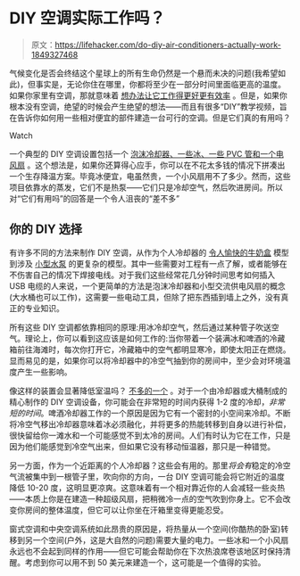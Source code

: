 # DIY 空调实际工作吗？

> 原文：<https://lifehacker.com/do-diy-air-conditioners-actually-work-1849327468>

气候变化是否会终结这个星球上的所有生命仍然是一个悬而未决的问题(我希望如此)，但事实是，无论你住在哪里，你都将至少在一部分时间里面临更高的温度。如果你家里有空调，那就意味着 [想办法让它工作得更好更有效率](https://lifehacker.com/how-to-make-your-air-conditioner-more-effective-and-eff-1847084726) 。但是，如果你根本没有空调，绝望的时候会产生绝望的想法——而且有很多“DIY”教学视频，旨在告诉你如何用一些相对便宜的部件建造一台可行的空调。但是它们真的有用吗？

Watch

一个典型的 DIY 空调设置包括一个 [泡沫冷却器、一些冰、一些 PVC 管和一个电风扇](https://youtu.be/D3YvF4eVQO0) 。这个想法是，如果你还算得心应手，你可以在不花太多钱的情况下拼凑出一个生存降温方案。毕竟冰便宜，电虽然贵，一个小风扇用不了多少。然而，这些项目依靠水的蒸发，它们不是热泵——它们只是冷却空气，然后吹进房间。所以对“它们有用吗”的回答是一个令人沮丧的“差不多”

## 你的 DIY 选择

有许多不同的方法来制作 DIY 空调，从作为个人冷却器的 [令人愉快的牛奶盒](https://youtu.be/NYP3Z0Q8EBs) 模型到涉及 [小型水泵](https://youtu.be/5NuvzWaBulw) 的更复杂的模型。其中一些需要对工程有一点了解，或者能够在不伤害自己的情况下焊接电线。对于我们这些经常花几分钟时间思考如何插入 USB 电缆的人来说，一个更简单的方法是泡沫冷却器和小型交流供电风扇的概念(大水桶也可以工作)，这需要一些电动工具，但除了把东西插到墙上之外，没有真正的专业知识。

所有这些 DIY 空调都依靠相同的原理:用冰冷却空气，然后通过某种管子吹送空气。理论上，你可以看到这应该是如何工作的:当你带着一个装满冰和啤酒的冷藏箱前往海滩时，每次你打开它，冷藏箱中的空气都明显寒冷，即使太阳正在燃烧。显而易见的是，如果你可以将冷却器中的冷空气抽到你的房间中，至少会对环境温度产生一些影响。

像这样的装置会显著降低室温吗？ [不多的一个](https://consumerist.com/2016/05/25/will-diy-air-conditioners-really-keep-you-cool-this-summer/) 。对于一个由冷却器或大桶制成的精心制作的 DIY 空调设备，你可能会在非常短的时间内获得 1-2 度的冷却，*非常短的时间*。啤酒冷却器工作的一个原因是因为它有一个密封的小空间来冷却。不断将冷空气移出冷却器意味着冰必须融化，并将更多的热能转移到自身以进行补偿，很快留给你一滩水和一个可能感觉不到太冷的房间。人们有时认为它在工作，只是因为他们能感觉到冷空气出来，但如果它没有移动恒温器，那只是一种错觉。

另一方面，作为一个近距离的个人冷却器？这些会有用的。那里*将会有*稳定的冷空气流被集中到一根管子里，吹向你的方向，一台 DIY 空调可能会将它附近的温度降低 10-20 度，这明显更凉爽。这意味着有一个相对靠近你的人会减轻一些炎热——本质上你是在建造一种超级风扇，把稍微冷一点的空气吹到你身上。它不会改变你房间的整体温度，但它可以让你坐在汗箱里变得更能忍受。

窗式空调和中央空调系统如此昂贵的原因是，将热量从一个空间(你酷热的卧室)转移到另一个空间(户外，这是大自然的问题)需要大量的电力。一些冰和一个小风扇永远也不会起到同样的作用——但它可能会帮助你在下次热浪席卷该地区时保持清醒。考虑到你可以用不到 50 美元来建造一个，这可能是一个值得的实验。